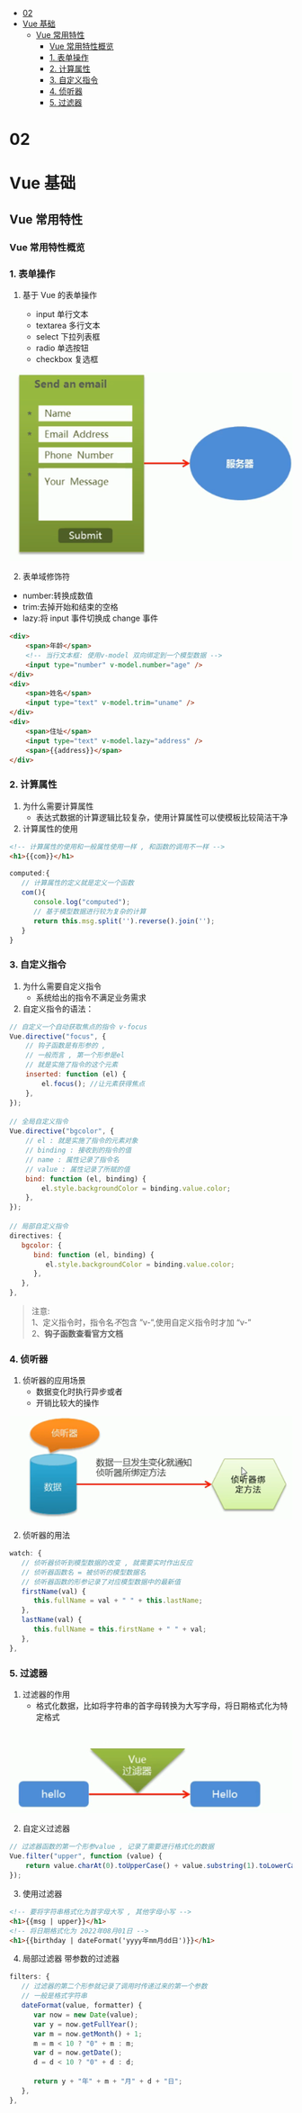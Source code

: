 - [02](#02)
- [Vue 基础](#vue-基础)
  - [Vue 常用特性](#vue-常用特性)
    - [Vue 常用特性概览](#vue-常用特性概览)
    - [1. 表单操作](#1-表单操作)
    - [2. 计算属性](#2-计算属性)
    - [3. 自定义指令](#3-自定义指令)
    - [4. 侦听器](#4-侦听器)
    - [5. 过滤器](#5-过滤器)

# 02

# Vue 基础

## Vue 常用特性

### Vue 常用特性概览

### 1. 表单操作

1. 基于 Vue 的表单操作

    - input 单行文本
    - textarea 多行文本
    - select 下拉列表框
    - radio 单选按钮
    - checkbox 复选框

![](../img/基于vue的表单操作.png)

2. 表单域修饰符

-   number:转换成数值
-   trim:去掉开始和结束的空格
-   lazy:将 input 事件切换成 change 事件

```html
<div>
	<span>年龄</span>
	<!-- 当行文本框: 使用v-model 双向绑定到一个模型数据 -->
	<input type="number" v-model.number="age" />
</div>
<div>
	<span>姓名</span>
	<input type="text" v-model.trim="uname" />
</div>
<div>
	<span>住址</span>
	<input type="text" v-model.lazy="address" />
	<span>{{address}}</span>
</div>
```

### 2. 计算属性

1. 为什么需要计算属性
    - 表达式数据的计算逻辑比较复杂，使用计算属性可以使模板比较简洁干净
2. 计算属性的使用

```html
<!-- 计算属性的使用和一般属性使用一样 , 和函数的调用不一样 -->
<h1>{{com}}</h1>
```

```js
computed:{
   // 计算属性的定义就是定义一个函数
   com(){
      console.log("computed");
      // 基于模型数据进行较为复杂的计算
      return this.msg.split('').reverse().join('');
   }
}
```

### 3. 自定义指令

1. 为什么需要自定义指令
    - 系统给出的指令不满足业务需求
2. 自定义指令的语法：

```js
// 自定义一个自动获取焦点的指令 v-focus
Vue.directive("focus", {
	// 钩子函数是有形参的 ,
	// 一般而言 , 第一个形参是el
	// 就是实施了指令的这个元素
	inserted: function (el) {
		el.focus(); //让元素获得焦点
	},
});

// 全局自定义指令
Vue.directive("bgcolor", {
	// el : 就是实施了指令的元素对象
	// binding : 接收到的指令的值
	// name : 属性记录了指令名
	// value : 属性记录了所赋的值
	bind: function (el, binding) {
		el.style.backgroundColor = binding.value.color;
	},
});

// 局部自定义指令
directives: {
   bgcolor: {
      bind: function (el, binding) {
         el.style.backgroundColor = binding.value.color;
      },
   },
},
```

> 注意:  
> 1、定义指令时，指令名*不*包含 ”v-”,使用自定义指令时才加 “v-”  
> 2、**钩子函数查看官方文档**

### 4. 侦听器

1. 侦听器的应用场景
    - 数据变化时执行异步或者
    - 开销比较大的操作

![](../img/侦听器.png)

2. 侦听器的用法

```js
watch: {
   // 侦听器侦听到模型数据的改变 , 就需要实时作出反应
   // 侦听器函数名 = 被侦听的模型数据名
   // 侦听器函数的形参记录了对应模型数据中的最新值
   firstName(val) {
      this.fullName = val + " " + this.lastName;
   },
   lastName(val) {
      this.fullName = this.firstName + " " + val;
   },
},
```

### 5. 过滤器

1. 过滤器的作用
    - 格式化数据，比如将字符串的首字母转换为大写字母，将日期格式化为特定格式

![](../img/过滤器.png)

2. 自定义过滤器

```js
// 过滤器函数的第一个形参value , 记录了需要进行格式化的数据
Vue.filter("upper", function (value) {
	return value.charAt(0).toUpperCase() + value.substring(1).toLowerCase();
});
```

3. 使用过滤器

```html
<!-- 要将字符串格式化为首字母大写 , 其他字母小写 -->
<h1>{{msg | upper}}</h1>
<!-- 将日期格式化为 2022年08月01日 -->
<h1>{{birthday | dateFormat('yyyy年mm月dd日')}}</h1>
```

4. 局部过滤器 带参数的过滤器

```js
filters: {
   // 过滤器的第二个形参就记录了调用时传递过来的第一个参数
   // 一般是格式字符串
   dateFormat(value, formatter) {
      var now = new Date(value);
      var y = now.getFullYear();
      var m = now.getMonth() + 1;
      m = m < 10 ? "0" + m : m;
      var d = now.getDate();
      d = d < 10 ? "0" + d : d;

      return y + "年" + m + "月" + d + "日";
   },
},
```

